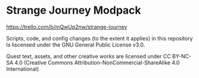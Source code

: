 # Strange Journey Modpack
https://trello.com/b/mQwUp2nw/strange-journey

Scripts, code, and config changes (to the extent it applies) in this repository Is liscensed under the GNU General Public License v3.0.

Quest text, assets, and other creative works are licensed under CC BY-NC-SA 4.0 (Creative Commons Attribution-NonCommercial-ShareAlike 4.0 International) 

